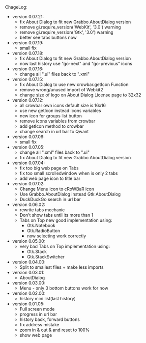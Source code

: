 ChageLog:
 - version 0.07.21:
	 - fix About Dialog to fit new Grabbo.AboutDialog version
	 - remove gi.require_version('WebKit', '3.0') warning
	 - remove gi.require_version('Gtk', '3.0') warning
	 - better see tabs buttons now 
 - version 0.07.19:
	 - small fix
 - version 0.07.18:
	 - fix About Dialog to fit new Grabbo.AboutDialog version
	 - now last history use "go-next" and "go-previous" icons
 - version 0.07.16:
	 - change all ".ui" files back to ".xml"
 - version 0.07.15:
	 - fix About Dialog to use new crowbar.getIcon Function
	 - remove wrong/unused import of Webkit2
	 - change size of logo on About Dialog License page to 32x32
 - version 0.07.12:
	 - all crowbar own icons default size is 16x16
	 - use new getIcon instead icons variables
	 - new icon for groups list button
	 - remove icons variables from crowbar
	 - add getIcon method to crowbar
	 - change search in url bar to Qwant
 - version 0.07.06:
	 - small fix
 - version 0.07.05:
	 - change all ".xml" files back to ".ui"
	 - fix About Dialog to fit new Grabbo.AboutDialog version
 - version 0.07.04:
	 - fix too big web page on Tabs
	 - fix too small scrolledwindow when is only 2 tabs
	 - add web page icon to title bar
 - version 0.07.02:
	 - Change Menu icon to cRoWBaR icon
	 - Use Grabbo.AboutDialog instead Gtk.AboutDialog
	 - DuckDuckGo search in url bar
 - version 0.06.02:
	 - rewrite tabs mechanic
	 - Don't show tabs until its more than 1
	 - Tabs on Top new good implementation using:
		 - Gtk.Notebook
		 - Gtk.RadioButton
		 - now selecting work correctly
 - version 0.05.00:
	 - very bad Tabs on Top implementation using:
	 	 - Gtk.Stack
	 	 - Gtk.StackSwitcher
 - version 0.04.00:
	 - Split to smallest files + make less imports
 - version 0.03.01:
	 - AboutDialog
 - version 0.03.00:
	 - Menu - only 3 bottom buttons work for now
 - version 0.02.00:
	 - history mini list(last history)
 - version 0.01.05:
	 - Full screen mode
	 - progress in url bar
	 - history back, forward buttons
	 - fix address mistake
	 - zoom in & out & and reset to 100%
	 - show web page
